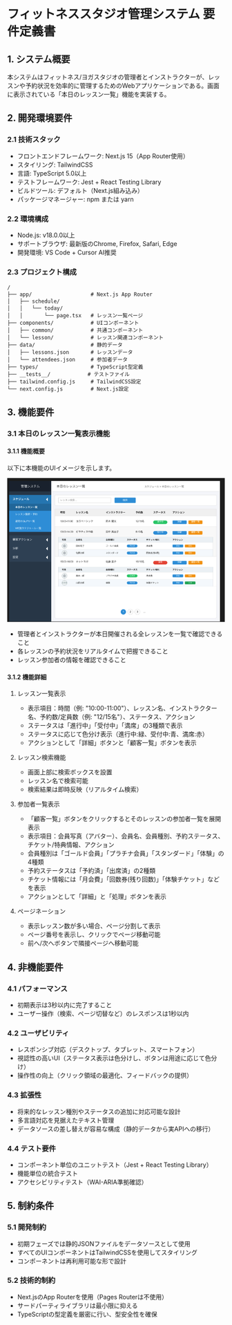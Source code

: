 # フィットネススタジオ管理システム 要件定義書

## 1. システム概要
本システムはフィットネス/ヨガスタジオの管理者とインストラクターが、レッスンや予約状況を効率的に管理するためのWebアプリケーションである。画面に表示されている「本日のレッスン一覧」機能を実装する。

## 2. 開発環境要件

### 2.1 技術スタック
- フロントエンドフレームワーク: Next.js 15（App Router使用）
- スタイリング: TailwindCSS
- 言語: TypeScript 5.0以上
- テストフレームワーク: Jest + React Testing Library
- ビルドツール: デフォルト（Next.js組み込み）
- パッケージマネージャー: npm または yarn

### 2.2 環境構成
- Node.js: v18.0.0以上
- サポートブラウザ: 最新版のChrome, Firefox, Safari, Edge
- 開発環境: VS Code + Cursor AI推奨

### 2.3 プロジェクト構成
```
/
├── app/                   # Next.js App Router
│   ├── schedule/
│   │   └── today/
│   │       └── page.tsx   # レッスン一覧ページ
├── components/            # UIコンポーネント
│   ├── common/            # 共通コンポーネント
│   └── lesson/            # レッスン関連コンポーネント
├── data/                  # 静的データ
│   ├── lessons.json       # レッスンデータ
│   └── attendees.json     # 参加者データ
├── types/                 # TypeScript型定義
├── __tests__/            # テストファイル
├── tailwind.config.js     # TailwindCSS設定
└── next.config.js         # Next.js設定
```

## 3. 機能要件

### 3.1 本日のレッスン一覧表示機能
#### 3.1.1 機能概要

以下に本機能のUIイメージを示します。

![本日のレッスン一覧UI](./images/lesson_list_ui.png)

- 管理者とインストラクターが本日開催される全レッスンを一覧で確認できること
- 各レッスンの予約状況をリアルタイムで把握できること
- レッスン参加者の情報を確認できること

#### 3.1.2 機能詳細
1. レッスン一覧表示
   - 表示項目：時間（例: "10:00-11:00"）、レッスン名、インストラクター名、予約数/定員数（例: "12/15名"）、ステータス、アクション
   - ステータスは「進行中」「受付中」「満席」の3種類で表示
   - ステータスに応じて色分け表示（進行中:緑、受付中:青、満席:赤）
   - アクションとして「詳細」ボタンと「顧客一覧」ボタンを表示

2. レッスン検索機能
   - 画面上部に検索ボックスを設置
   - レッスン名で検索可能
   - 検索結果は即時反映（リアルタイム検索）

3. 参加者一覧表示
   - 「顧客一覧」ボタンをクリックするとそのレッスンの参加者一覧を展開表示
   - 表示項目：会員写真（アバター）、会員名、会員種別、予約ステータス、チケット/特典情報、アクション
   - 会員種別は「ゴールド会員」「プラチナ会員」「スタンダード」「体験」の4種類
   - 予約ステータスは「予約済」「出席済」の2種類
   - チケット情報には「月会費」「回数券(残り回数)」「体験チケット」などを表示
   - アクションとして「詳細」と「処理」ボタンを表示

4. ページネーション
   - 表示レッスン数が多い場合、ページ分割して表示
   - ページ番号を表示し、クリックでページ移動可能
   - 前へ/次へボタンで隣接ページへ移動可能

## 4. 非機能要件

### 4.1 パフォーマンス
- 初期表示は3秒以内に完了すること
- ユーザー操作（検索、ページ切替など）のレスポンスは1秒以内

### 4.2 ユーザビリティ
- レスポンシブ対応（デスクトップ、タブレット、スマートフォン）
- 視認性の高いUI（ステータス表示は色分けし、ボタンは用途に応じて色分け）
- 操作性の向上（クリック領域の最適化、フィードバックの提供）

### 4.3 拡張性
- 将来的なレッスン種別やステータスの追加に対応可能な設計
- 多言語対応を見据えたテキスト管理
- データソースの差し替えが容易な構成（静的データから実APIへの移行）

### 4.4 テスト要件
- コンポーネント単位のユニットテスト（Jest + React Testing Library）
- 機能単位の統合テスト
- アクセシビリティテスト（WAI-ARIA準拠確認）

## 5. 制約条件

### 5.1 開発制約
- 初期フェーズでは静的JSONファイルをデータソースとして使用
- すべてのUIコンポーネントはTailwindCSSを使用してスタイリング
- コンポーネントは再利用可能な形で設計

### 5.2 技術的制約
- Next.jsのApp Routerを使用（Pages Routerは不使用）
- サードパーティライブラリは最小限に抑える
- TypeScriptの型定義を厳密に行い、型安全性を確保